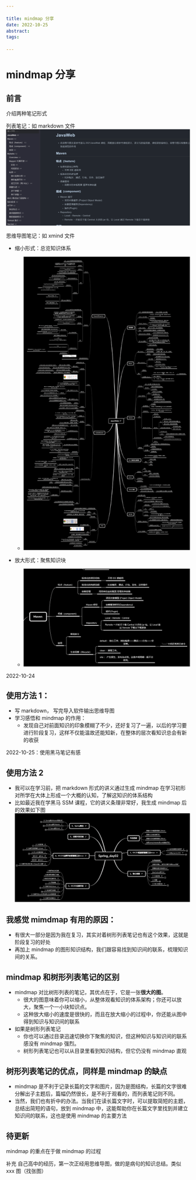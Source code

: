 ```yaml
---

title: mindmap 分享
date: 2022-10-25
abstract:  
tags:

---
```


# mindmap 分享

## 前言

介绍两种笔记形式

列表笔记：如 markdown 文件
![Img](./FILES/mindmap分享.md/7fc38993.png)

思维导图笔记：如 xmind 文件

-   缩小形式：总览知识体系

    -   ![Img](./FILES/mindmap分享.md/4de8d048.png)

-   放大形式：聚焦知识块
    -   ![Img](./FILES/mindmap分享.md/8c073c6e.png)

2022-10-24

## 使用方法 1：

-   写 markdown， 写完导入软件输出思维导图
-   学习感悟和 mindmap 的作用：
    -   发现自己对前面知识的印象模糊了不少，还好复习了一遍，以后的学习要进行阶段复习，这样不仅能温故还能知新，在整体的层次看知识总会有新的收获

2022-10-25：使用黑马笔记有感

## 使用方法 2

-   我可以在学习前，把 markdown 形式的讲义通过生成 mindmap 在学习初形对所学在大体上形成一个大概的认知，了解这知识的体系结构
-   比如最近我在学黑马 SSM 课程，它的讲义条理非常好，我生成 mindmap 后的效果如下图
    ![Img](./FILES/mindmap分享.md/bc2f19c9.png)

## 我感觉 mimdmap 有用的原因：

-   有很大一部分是因为我在复习，其实对着树形列表笔记也有这个效果，这就是阶段复习的好处
-   再加上 mindmap 的图形知识结构，我们跟容易找到知识间的联系，梳理知识间的关系。

## mindmap 和树形列表笔记的区别

-   mindmap 对比树形列表的笔记，其优点在于，它是一张**很大的图**。
    -   很大的图意味着你可以缩小，从整体观看知识的体系架构；你还可以放大，聚焦一个一小块知识点。
    -   这种放大缩小的速度是很快的，而且在放大缩小的过程中，你还能从图中得到知识与知识间的联系
-   如果是树形列表笔记
    -   你也可以通过目录迅速切换你下聚焦的知识，但这种知识与知识间的联系感没有 mindmap 强烈。
    -   树形列表笔记也可以从目录里看到知识结构，但它仍没有 mindmap 直观

## 树形列表笔记的优点，同样是 mindmap 的缺点

-   mindmap 是不利于记录长篇的文字和图片，因为是图结构，长篇的文字很难分解出子主题后，篇幅仍然很长，是不利于观看的，而列表笔记则不同。
-   当然，我们也有折中的办法。当我们在读长篇文字时，可以提取简短的主题，总结出简短的语句，放到 mindmap 中，这能帮助你在长篇文字里找到并建立知识间的联系，这也是使用 mindmap 的主要方法

## 待更新

mindmap 的重点在于做 mindmap 的过程

补充 自己高中的经历，第一次正经用思维导图，做的是病句的知识总结。类似 xxx 图（找张图）

